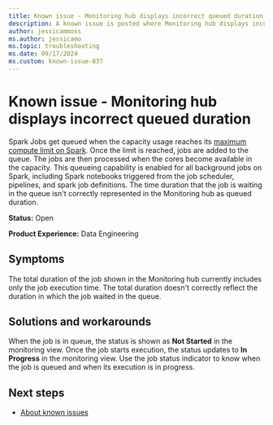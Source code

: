 ```yaml
---
title: Known issue - Monitoring hub displays incorrect queued duration
description: A known issue is posted where Monitoring hub displays incorrect queued duration.
author: jessicammoss
ms.author: jessicamo
ms.topic: troubleshooting  
ms.date: 09/17/2024
ms.custom: known-issue-837
---
```


# Known issue - Monitoring hub displays incorrect queued duration

Spark Jobs get queued when the capacity usage reaches its [maximum compute limit on Spark](/fabric/data-engineering/job-queueing-for-fabric-spark). Once the limit is reached, jobs are added to the queue. The jobs are then processed when the cores become available in the capacity. This queueing capability is enabled for all background jobs on Spark, including Spark notebooks triggered from the job scheduler, pipelines, and spark job definitions. The time duration that the job is waiting in the queue isn't correctly represented in the Monitoring hub as queued duration.

**Status:** Open

**Product Experience:** Data Engineering

## Symptoms

The total duration of the job shown in the Monitoring hub currently includes only the job execution time. The total duration doesn't correctly reflect the duration in which the job waited in the queue.

## Solutions and workarounds

When the job is in queue, the status is shown as **Not Started** in the monitoring view. Once the job starts execution, the status updates to **In Progress** in the monitoring view. Use the job status indicator to know when the job is queued and when its execution is in progress.

## Next steps

- [About known issues](https://support.fabric.microsoft.com/known-issues)
